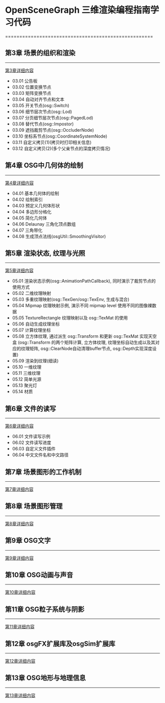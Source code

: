 # OpenSceneGraph 三维渲染编程指南学习代码
====================================================

## 第3章 场景的组织和渲染
----------------------------------------------------
[第3章详细内容](/OSGCh03/README.md)
* 03.01 公告板
* 03.02 位置变换节点
* 03.03 矩阵变换节点
* 03.04 自动对齐节点和文本
* 03.05 开关节点(osg::Switch)
* 03.06 细节层次节点(osg::Lod)
* 03.07 分页细节层次节点(osg::PagedLod)
* 03.08 替代节点(osg::Impostor)
* 03.09 遮挡裁剪节点(osg::OccluderNode)
* 03.10 坐标系节点(osg::CoordinateSystemNode)
* 03.11 自定义拷贝(1)(拷贝时打印相关信息)
* 03.12 自定义拷贝(2)(多个父亲节点的深度拷贝情况)

## 第4章 OSG中几何体的绘制
----------------------------------------------------
[第4章详细内容](/OSGCh04/README.md)
* 04.01 基本几何体的绘制
* 04.02 绘制索引
* 04.03 预定义几何体形状
* 04.04 多边形分格化
* 04.05 简化几何体
* 04.06 Delaunay 三角化顶点数组
* 04.07 三角带化
* 04.08 生成顶点法线(osgUtil::SmoothingVisitor)

## 第5章 渲染状态, 纹理与光照
----------------------------------------------------
[第5章详细内容](/OSGCh05/README.md)
* 05.01 渲染状态示例(osg::AnimationPathCallback), 同时演示了裁剪节点的使用方式
* 05.02 二维纹理映射
* 05.03 多重纹理映射(osg::TexGen/osg::TexEnv, 生成与混合)
* 05.04 Mipmap 纹理映射示例, 演示不同 mipmap level 使用不同的图像裸数据
* 05.05 TextureRectangle 纹理映射以及 osg::TexMat 的使用
* 05.06 自动生成纹理坐标
* 05.07 计算纹理坐标
* 05.08 立方体纹理, 通过派生 osg::Transform 和更新 osg::TexMat 实现天空盒
(osg::Transform 的两个矩阵计算, 立方体纹理, 纹理坐标自动生成以及其对应的纹理矩阵, osg::ClearNode自动清理buffer节点, osg::Depth实现深度设置)
* 05.09 渲染到纹理(细读)
* 05.10 一维纹理
* 05.11 三维纹理
* 05.12 简单光源
* 05.13 聚光灯
* 05.14 材质

## 第6章 文件的读写
----------------------------------------------------
[第6章详细内容](/OSGCh06/README.md)
* 06.01 文件读写示例
* 06.02 文件读写进度
* 06.03 自定义文件插件
* 06.04 中文文件名和中文路径

## 第7章 场景图形的工作机制
----------------------------------------------------
[第7章详细内容](/OSGCh07/README.md)

## 第8章 场景图形管理
----------------------------------------------------
[第8章详细内容](/OSGCh08/README.md)

## 第9章 OSG文字
----------------------------------------------------
[第9章详细内容](/OSGCh09/README.md)

## 第10章 OSG动画与声音
----------------------------------------------------
[第10章详细内容](/OSGCh10/README.md)

## 第11章 OSG粒子系统与阴影
----------------------------------------------------
[第11章详细内容](/OSGCh11/README.md)

## 第12章 osgFX扩展库及osgSim扩展库
----------------------------------------------------
[第12章详细内容](/OSGCh12/README.md)

## 第13章 OSG地形与地理信息
----------------------------------------------------
[第13章详细内容](/OSGCh13/README.md)
